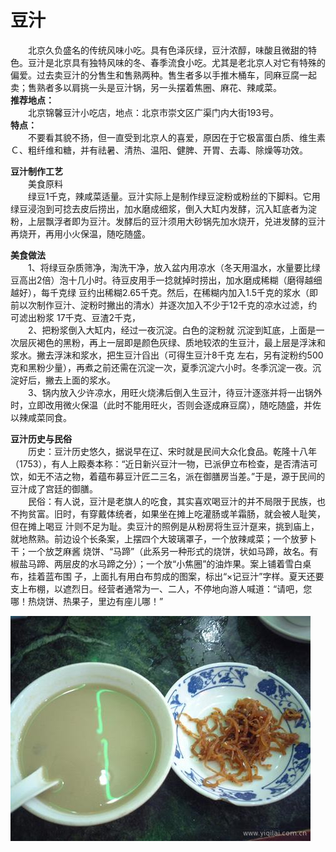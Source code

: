 # 豆汁  
  
&emsp;&emsp;北京久负盛名的传统风味小吃。具有色泽灰绿，豆汁浓醇，味酸且微甜的特色。豆汁是北京具有独特风味的冬、春季流食小吃。尤其是老北京人对它有特殊的偏爱。过去卖豆汁的分售生和售熟两种。售生者多以手推木桶车，同麻豆腐一起卖；售熟者多以肩挑一头是豆汁锅，另一头摆着焦圈、麻花、辣咸菜。   
**推荐地点：**  
&emsp;&emsp;北京锦馨豆汁小吃店，地点：北京市崇文区广渠门内大街193号。   
**特点：**  
&emsp;&emsp;不要看其貌不扬，但一直受到北京人的喜爱，原因在于它极富蛋白质、维生素Ｃ、粗纤维和糖，并有祛暑、清热、温阳、健脾、开胃、去毒、除燥等功效。   
  
**豆汁制作工艺**  
&emsp;&emsp;美食原料  
&emsp;&emsp;绿豆1千克，辣咸菜适量。豆汁实际上是制作绿豆淀粉或粉丝的下脚料。它用绿豆浸泡到可捻去皮后捞出，加水磨成细浆，倒入大缸内发酵，沉入缸底者为淀粉，上层飘浮者即为豆汁。发酵后的豆汁须用大砂锅先加水烧开，兑进发酵的豆汁再烧开，再用小火保温，随吃随盛。   
  
**美食做法**  
&emsp;&emsp;1、将绿豆杂质筛净，淘洗干净，放入盆内用凉水（冬天用温水，水量要比绿豆高出2倍）泡十几小时。待豆皮用手一捻就掉时捞出，加水磨成稀糊（磨得越细越好），每千克绿 豆约出稀糊2.65千克。然后，在稀糊内加入1.5千克的浆水（即前以次制作豆汁、淀粉时撇出的清水）并逐次加入不少于12千克的凉水过滤，约可滤出粉浆 17千克、豆渣2千克，  
&emsp;&emsp;2、把粉浆倒入大缸内，经过一夜沉淀。白色的淀粉就 沉淀到缸底，上面是一次层灰褐色的黑粉，再上一层即是颜色灰绿、质地较浓的生豆汁，最上层是浮沫和浆水。撇去浮沫和浆水，把生豆汁舀出（可得生豆汁8千克 左右，另有淀粉约500克和黑粉少量），再煮之前还需在沉淀一次，夏季沉淀六小时。冬季沉淀一夜。沉淀好后，撇去上面的浆水。   
&emsp;&emsp;3、锅内放入少许凉水，用旺火烧沸后倒入生豆汁，待豆汁逐涨并将一出锅外时，立即改用微火保温（此时不能用旺火，否则会逐成麻豆腐），随吃随盛，并佐以辣咸菜同食。   
  
**豆汁历史与民俗**  
&emsp;&emsp;历史：豆汁历史悠久，据说早在辽、宋时就是民间大众化食品。乾隆十八年（1753），有人上殿奏本称：“近日新兴豆汁一物，已派伊立布检查，是否清洁可饮，如无不洁之物，着蕴布募豆汁匠二三名，派在御膳房当差。”于是，源于民间的豆汁成了宫廷的御膳。   
&emsp;&emsp;民俗：有人说，豆汁是老旗人的吃食，其实喜欢喝豆汁的并不局限于民族，也不拘贫富。旧时，有穿戴体统者，如果坐在摊上吃灌肠或羊霜肠，就会被人耻笑，但在摊上喝豆 汁则不足为耻。卖豆汁的照例是从粉房将生豆汁趸来，挑到庙上，就地熬熟。前边设个长条案，上摆四个大玻璃罩子，一个放辣咸菜；一个放萝卜干；一个放芝麻酱 烧饼、“马蹄”（此系另一种形式的烧饼，状如马蹄，故名。有椒盐马蹄、两层皮的水马蹄之分）；一个放“小焦圈”的油炸果。案上铺着雪白桌布，挂着蓝布围 子，上面扎有用白布剪成的图案，标出“×记豆汁”字样。夏天还要支上布棚，以遮烈日。经营者通常为一、二人，不停地向游人喊道：“请吧，您哪！热烧饼、热果子，里边有座儿哪！”  
  
![](https://raw.githubusercontent.com/szqq0512/Pic/main/img/202201211933865.png)  